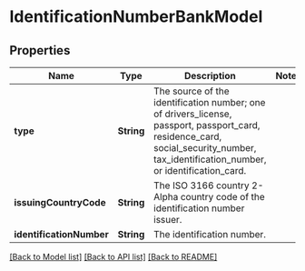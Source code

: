 # IdentificationNumberBankModel

## Properties
Name | Type | Description | Notes
------------ | ------------- | ------------- | -------------
**type** | **String** | The source of the identification number; one of drivers_license, passport, passport_card, residence_card, social_security_number, tax_identification_number, or identification_card. | 
**issuingCountryCode** | **String** | The ISO 3166 country 2-Alpha country code of the identification number issuer. | 
**identificationNumber** | **String** | The identification number. | 

[[Back to Model list]](../README.md#documentation-for-models) [[Back to API list]](../README.md#documentation-for-api-endpoints) [[Back to README]](../README.md)


